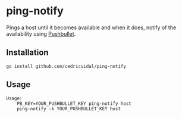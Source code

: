 # ping-notify

Pings a host until it becomes available and when it does, notify of the availability using [Pushbullet](https://www.pushbullet.com).

## Installation

```
go install github.com/cedricvidal/ping-notify
```

## Usage

```
Usage:
	PB_KEY=YOUR_PUSHBULLET_KEY ping-notify host
	ping-notify -k YOUR_PUSHBULLET_KEY host
```
